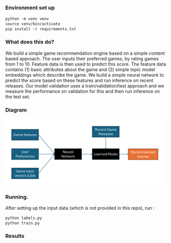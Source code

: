 ### Environment set up

```
python -m venv venv
source venv/bin/activate
pip install -r requirements.txt
```

### What does this do?

We build a simple game recommendation engine based on a simple content based approach. 
The user inputs their preferred games, by rating games from 1 to 10. Feature data is then used to predict this score. 
The feature data contains (1) basic attributes about the game and 
(2) simple topic model embeddings which describe the game.
We build a simple neural network to predict the score based on these features and run inference on recent releases. 
Our model validation uses a train/validation/test approach and we measure the performance on validation for this and
then run inference on the test set. 

### Diagram
![alt text](assets/game_recommender.png)

### Running.

After setting up the input data (which is not provided in this repo), run :

```
python labels.py
python train.py
```

### Results

